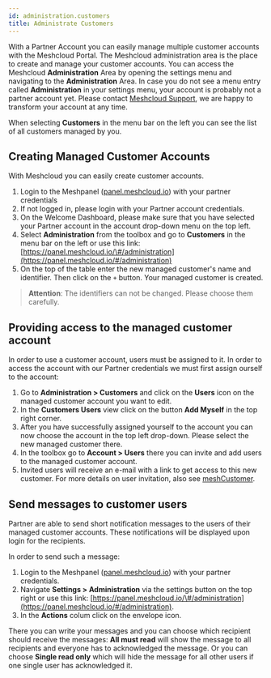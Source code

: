 ```yaml
---
id: administration.customers
title: Administrate Customers
---
```


With a Partner Account you can easily manage multiple customer accounts with the Meshcloud Portal. The Meshcloud administration area is the place to create and manage your customer accounts. You can access the Meshcloud **Administration** Area by opening the settings menu and navigating to the **Administration** Area. In case you do not see a menu entry called **Administration** in your settings menu, your account is probably not a partner account yet. Please contact [Meshcloud Support](https://support.meshcloud.io), we are happy to transform your account at any time.

When selecting **Customers** in the menu bar on the left you can see the list of all customers managed by you.

## Creating Managed Customer Accounts

With Meshcloud you can easily create customer accounts.

1. Login to the Meshpanel \([panel.meshcloud.io](https://panel.meshcloud.io)\) with your partner credentials
2. If not logged in, please login with your Partner account credentials.
3. On the Welcome Dashboard, please make sure that you have selected your Partner account in the account drop-down menu on the top left.
4. Select **Administration** from the toolbox and go to **Customers** in the menu bar on the left or use this link:
   [https://panel.meshcloud.io/\#/administration](https://panel.meshcloud.io/#/administration)
5. On the top of the table enter the new managed customer's name and identifier. Then click on the `+` button. Your managed customer is created.
> **Attention**: The identifiers can not be changed. Please choose them carefully.

## Providing access to the managed customer account

In order to use a customer account, users must be assigned to it. In order to access the account with our Partner credentials we must first assign ourself to the account:

1. Go to **Administration &gt; Customers** and click on the **Users** icon on the managed customer account you want to edit.
2. In the **Customers Users** view click on the button **Add Myself** in the top right corner.
3. After you have successfully assigned yourself to the account you can now choose the account in the top left drop-down. Please select the new managed customer there.
4. In the toolbox go to **Account &gt; Users** there you can invite and add users to the managed customer account.
5. Invited users will receive an e-mail with a link to get access to this new customer. For more details on user invitation, also see [meshCustomer](meshcloud.customer.md).

## Send messages to customer users

Partner are able to send short notification messages to the users of their managed customer accounts. These notifications will be displayed upon login for the recipients.

In order to send such a message:

1. Login to the Meshpanel \([panel.meshcloud.io](https://panel.meshcloud.io)\) with your partner credentials.
2. Navigate **Settings &gt; Administration** via the settings button on the top right or use this link:
   [https://panel.meshcloud.io/\#/administration](https://panel.meshcloud.io/#/administration).
3. In the **Actions** colum click on the envelope icon.

There you can write your messages and you can choose which recipient should receive the messages: **All must read** will show the message to all recipients and everyone has to acknowledged the message. Or you can choose **Single read only** which will hide the message for all other users if one single user has acknowledged it.
